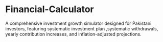# Financial-Calculator
A comprehensive investment growth simulator designed for Pakistani investors, featuring systematic investment plan ,systematic withdrawals, yearly contribution increases, and inflation-adjusted projections.
